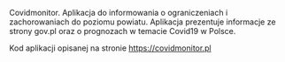 Covidmonitor. Aplikacja do informowania o ograniczeniach i zachorowaniach do poziomu powiatu.
Aplikacja prezentuje informacje ze strony gov.pl oraz o prognozach w temacie Covid19 w Polsce.

Kod aplikacji opisanej na stronie https://covidmonitor.pl 
